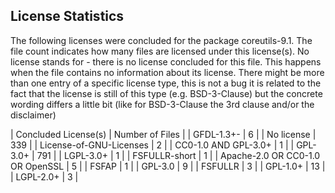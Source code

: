 ## License Statistics
The following licenses were concluded for the package coreutils-9.1. The file count indicates how many files are licensed under this license(s). No license stands for - there is no license concluded for this file. This happens when the file contains no information about its license. 
 There might be more than one entry of a specific license type, this is not a bug it is related to the fact that the license is still of this type (e.g. BSD-3-Clause) but the concrete wording differs a little bit (like for BSD-3-Clause the 3rd clause and/or the disclaimer)
 
| Concluded License(s) | Number of Files | 
| GFDL-1.3+- | 6 |
| No license | 339 |
| License-of-GNU-Licenses | 2 |
| CC0-1.0 AND GPL-3.0+ | 1 |
| GPL-3.0+ | 791 |
| LGPL-3.0+ | 1 |
| FSFULLR-short | 1 |
| Apache-2.0 OR CC0-1.0 OR OpenSSL | 5 |
| FSFAP | 1 |
| GPL-3.0 | 9 |
| FSFULLR | 3 |
| GPL-1.0+ | 13 |
| LGPL-2.0+ | 3 |
